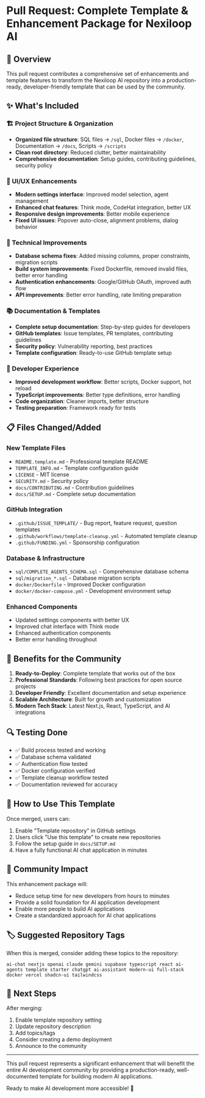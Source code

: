 # Pull Request: Complete Template & Enhancement Package for Nexiloop AI

## 🎯 Overview

This pull request contributes a comprehensive set of enhancements and template features to transform the Nexiloop AI repository into a production-ready, developer-friendly template that can be used by the community.

## ✨ What's Included

### 🏗️ Project Structure & Organization
- **Organized file structure**: SQL files → `/sql`, Docker files → `/docker`, Documentation → `/docs`, Scripts → `/scripts`
- **Clean root directory**: Reduced clutter, better maintainability
- **Comprehensive documentation**: Setup guides, contributing guidelines, security policy

### 🎨 UI/UX Enhancements
- **Modern settings interface**: Improved model selection, agent management
- **Enhanced chat features**: Think mode, CodeHat integration, better UX
- **Responsive design improvements**: Better mobile experience
- **Fixed UI issues**: Popover auto-close, alignment problems, dialog behavior

### 🔧 Technical Improvements
- **Database schema fixes**: Added missing columns, proper constraints, migration scripts
- **Build system improvements**: Fixed Dockerfile, removed invalid files, better error handling
- **Authentication enhancements**: Google/GitHub OAuth, improved auth flow
- **API improvements**: Better error handling, rate limiting preparation

### 📚 Documentation & Templates
- **Complete setup documentation**: Step-by-step guides for developers
- **GitHub templates**: Issue templates, PR templates, contributing guidelines
- **Security policy**: Vulnerability reporting, best practices
- **Template configuration**: Ready-to-use GitHub template setup

### 🚀 Developer Experience
- **Improved development workflow**: Better scripts, Docker support, hot reload
- **TypeScript improvements**: Better type definitions, error handling
- **Code organization**: Cleaner imports, better structure
- **Testing preparation**: Framework ready for tests

## 📋 Files Changed/Added

### New Template Files
- `README.template.md` - Professional template README
- `TEMPLATE_INFO.md` - Template configuration guide
- `LICENSE` - MIT license
- `SECURITY.md` - Security policy
- `docs/CONTRIBUTING.md` - Contribution guidelines
- `docs/SETUP.md` - Complete setup documentation

### GitHub Integration
- `.github/ISSUE_TEMPLATE/` - Bug report, feature request, question templates
- `.github/workflows/template-cleanup.yml` - Automated template cleanup
- `.github/FUNDING.yml` - Sponsorship configuration

### Database & Infrastructure
- `sql/COMPLETE_AGENTS_SCHEMA.sql` - Comprehensive database schema
- `sql/migration_*.sql` - Database migration scripts
- `docker/Dockerfile` - Improved Docker configuration
- `docker/docker-compose.yml` - Development environment setup

### Enhanced Components
- Updated settings components with better UX
- Improved chat interface with Think mode
- Enhanced authentication components
- Better error handling throughout

## 🎉 Benefits for the Community

1. **Ready-to-Deploy**: Complete template that works out of the box
2. **Professional Standards**: Following best practices for open source projects
3. **Developer Friendly**: Excellent documentation and setup experience
4. **Scalable Architecture**: Built for growth and customization
5. **Modern Tech Stack**: Latest Next.js, React, TypeScript, and AI integrations

## 🔍 Testing Done

- ✅ Build process tested and working
- ✅ Database schema validated
- ✅ Authentication flow tested
- ✅ Docker configuration verified
- ✅ Template cleanup workflow tested
- ✅ Documentation reviewed for accuracy

## 📖 How to Use This Template

Once merged, users can:
1. Enable "Template repository" in GitHub settings
2. Users click "Use this template" to create new repositories
3. Follow the setup guide in `docs/SETUP.md`
4. Have a fully functional AI chat application in minutes

## 🤝 Community Impact

This enhancement package will:
- Reduce setup time for new developers from hours to minutes
- Provide a solid foundation for AI application development
- Enable more people to build AI applications
- Create a standardized approach for AI chat applications

## 🏷️ Suggested Repository Tags

When this is merged, consider adding these topics to the repository:
```
ai-chat nextjs openai claude gemini supabase typescript react ai-agents template starter chatgpt ai-assistant modern-ui full-stack docker vercel shadcn-ui tailwindcss
```

## 🚀 Next Steps

After merging:
1. Enable template repository setting
2. Update repository description
3. Add topics/tags
4. Consider creating a demo deployment
5. Announce to the community

---

This pull request represents a significant enhancement that will benefit the entire AI development community by providing a production-ready, well-documented template for building modern AI applications.

Ready to make AI development more accessible! 🚀
